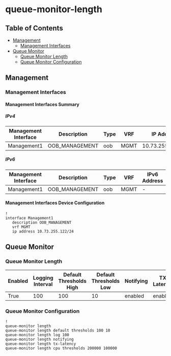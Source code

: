 # queue-monitor-length

## Table of Contents

- [Management](#management)
  - [Management Interfaces](#management-interfaces)
- [Queue Monitor](#queue-monitor)
  - [Queue Monitor Length](#queue-monitor-length-1)
  - [Queue Monitor Configuration](#queue-monitor-configuration)

## Management

### Management Interfaces

#### Management Interfaces Summary

##### IPv4

| Management Interface | Description | Type | VRF | IP Address | Gateway |
| -------------------- | ----------- | ---- | --- | ---------- | ------- |
| Management1 | OOB_MANAGEMENT | oob | MGMT | 10.73.255.122/24 | 10.73.255.2 |

##### IPv6

| Management Interface | Description | Type | VRF | IPv6 Address | IPv6 Gateway |
| -------------------- | ----------- | ---- | --- | ------------ | ------------ |
| Management1 | OOB_MANAGEMENT | oob | MGMT | - | - |

#### Management Interfaces Device Configuration

```eos
!
interface Management1
   description OOB_MANAGEMENT
   vrf MGMT
   ip address 10.73.255.122/24
```

## Queue Monitor

### Queue Monitor Length

| Enabled | Logging Interval | Default Thresholds High | Default Thresholds Low | Notifying | TX Latency | CPU Thresholds High | CPU Thresholds Low |
| ------- | ---------------- | ----------------------- | ---------------------- | --------- | ---------- | ------------------- | ------------------ |
| True | 100 | 100 | 10 | enabled | enabled | 200000 | 100000 |

### Queue Monitor Configuration

```eos
!
queue-monitor length
queue-monitor length default thresholds 100 10
queue-monitor length log 100
queue-monitor length notifying
queue-monitor length tx-latency
queue-monitor length cpu thresholds 200000 100000
```
